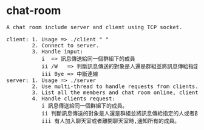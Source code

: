 # chat-room
<pre>
A chat room include server and client using TCP socket.

client: 1. Usage => ./client "<server IP> <port #>"  
        2. Connect to server.  
        3. Handle input:  
           i <Message> => 訊息傳送給同一個群組下的成員  
           ii /W <Name or room> <Message> => 判斷訊息傳送的對象是人還是群組並將訊息傳給指定的人或者群組  
           iii Bye => 中斷連線  
server: 1. Usage => ./server <port #>  
        2. Use multi-thread to handle requests from clients.  
        3. List all the members and chat room online, client can choose which room to join.  
        4. Handle clients request:  
           i 訊息傳送給同一個群組下的成員。  
           ii 判斷訊息傳送的對象是人還是群組並將訊息傳給指定的人或者群組。  
           iii 有人加入聊天室或者離開聊天室時,通知所有的成員。  
</pre>
